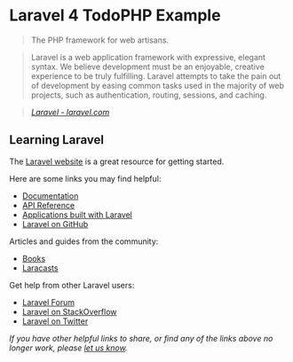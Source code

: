 # Laravel 4 TodoPHP Example

> The PHP framework for web artisans.

> Laravel is a web application framework with expressive, elegant syntax.
> We believe development must be an enjoyable, creative experience to be truly fulfilling.
> Laravel attempts to take the pain out of development by easing common tasks used in the majority of web projects, such as authentication, routing, sessions, and caching.

> _[Laravel - laravel.com](http://laravel.com/)_


## Learning Laravel

The [Laravel website](http://laravel.com/) is a great resource for getting started.

Here are some links you may find helpful:

* [Documentation](http://laravel.com/docs)
* [API Reference](http://laravel.com/api/)
* [Applications built with Laravel](http://builtwithlaravel.com/)
* [Laravel on GitHub](https://github.com/laravel/laravel)

Articles and guides from the community:

* [Books](http://wiki.laravel.io/Books)
* [Laracasts](https://www.laracasts.com/)

Get help from other Laravel users:

* [Laravel Forum](http://forums.laravel.io/)
* [Laravel on StackOverflow](http://stackoverflow.com/questions/tagged/laravel-4+laravel)
* [Laravel on Twitter](http://twitter.com/laravelphp)

_If you have other helpful links to share, or find any of the links above no longer work, please [let us know](https://github.com/cape-town-php-group/todo-php/issues)._